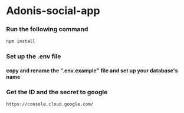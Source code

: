 # Adonis-social-app

### Run the following command
```cmd
npm install 
```
### Set up the .env file 

#### copy and rename the ".env.example" file and set up your database's name

### Get the ID and the secret to google 
```url
https://console.cloud.google.com/

```
